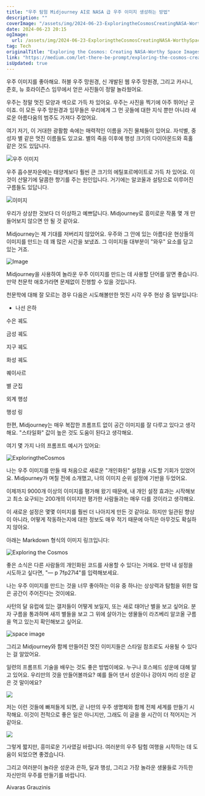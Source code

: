 ```yaml
---
title: "우주 탐험 Midjourney AI로 NASA 급 우주 이미지 생성하는 방법"
description: ""
coverImage: "/assets/img/2024-06-23-ExploringtheCosmosCreatingNASA-WorthySpaceImageswithMidjourneyAI_0.png"
date: 2024-06-23 20:15
ogImage: 
  url: /assets/img/2024-06-23-ExploringtheCosmosCreatingNASA-WorthySpaceImageswithMidjourneyAI_0.png
tag: Tech
originalTitle: "Exploring the Cosmos: Creating NASA-Worthy Space Images with Midjourney AI"
link: "https://medium.com/let-there-be-prompt/exploring-the-cosmos-creating-nasa-worthy-space-images-with-midjourney-ai-3cc2fe6804a9"
isUpdated: true
---
```






우주 이미지를 좋아해요. 허블 우주 망원경, 신 개발된 웹 우주 망원경, 그리고 카시니, 준호, 뉴 호라이즌스 임무에서 얻은 사진들이 정말 놀라웠어요.

우주는 정말 멋진 모양과 색으로 가득 차 있어요. 우주는 사진을 찍기에 아주 뛰어난 곳이죠. 이 모든 우주 망원경과 임무들은 우리에게 그 먼 곳들에 대한 지식 뿐만 아니라 새로운 아름다움의 범주도 가져다 주었어요.

여기 저기, 이 거대한 광활함 속에는 매력적인 이름을 가진 물체들이 있어요. 자석별, 중성자 별 같은 멋진 이름들도 있고요. 별의 죽음 이후에 행성 크기의 다이아몬드와 흑홀 같은 것도 있답니다.

![우주 이미지](/assets/img/2024-06-23-ExploringtheCosmosCreatingNASA-WorthySpaceImageswithMidjourneyAI_0.png)

<div class="content-ad"></div>

우주 흡수분자운에는 태양계보다 훨씬 큰 크기의 에틸포르메이트로 가득 차 있어요. 이것이 산딸기에 달콤한 향기를 주는 원인입니다. 거기에는 알코올과 설탕으로 이루어진 구름들도 있답니다.

![이미지](/assets/img/2024-06-23-ExploringtheCosmosCreatingNASA-WorthySpaceImageswithMidjourneyAI_1.png)

우리가 상상한 것보다 더 이상하고 예쁘답니다. Midjourney로 흥미로운 작품 몇 개 만들어보지 않으면 안 될 것 같아요.

Midjourney는 제 기대를 저버리지 않았어요. 우주와 그 안에 있는 아름다운 현상들의 이미지를 만드는 데 꽤 많은 시간을 보냈죠. 그 이미지들 대부분이 "와우" 요소를 담고 있는 거죠.

<div class="content-ad"></div>


![Image](/assets/img/2024-06-23-ExploringtheCosmosCreatingNASA-WorthySpaceImageswithMidjourneyAI_2.png)

Midjourney을 사용하여 놀라운 우주 이미지를 만드는 데 사용할 단어를 알면 좋습니다. 만약 천문학 애호가라면 문제없이 진행할 수 있을 것입니다.

천문학에 대해 잘 모르는 경우 다음은 시도해볼만한 멋진 시각 우주 현상 중 일부입니다:

- 나선 은하


<div class="content-ad"></div>

수은 궤도

금성 궤도

지구 궤도

화성 궤도

<div class="content-ad"></div>

퀘이사르

별 군집

외계 행성

행성 링

<div class="content-ad"></div>

한편, Midjourney는 매우 복잡한 프롬프트 없이 공간 이미지를 잘 다루고 있다고 생각해요. "스타일화" 값이 높은 것도 도움이 된다고 생각해요.

여기 몇 가지 나의 프롬프트 예시가 있어요:


![ExploringtheCosmos](/assets/img/2024-06-23-ExploringtheCosmosCreatingNASA-WorthySpaceImageswithMidjourneyAI_3.png)


나는 우주 이미지를 만들 때 처음으로 새로운 "개인화된" 설정을 시도할 기회가 있었어요. Midjourney가 며칠 전에 소개했고, 나의 이미지 순위 설정에 기반을 두었어요.

<div class="content-ad"></div>

이제까지 9000개 이상의 이미지를 평가해 왔기 때문에, 내 개인 설정 효과는 시작해보고 최소 요구되는 200개의 이미지만 평가한 사람들과는 매우 다를 것이라고 생각해요.

이 새로운 설정은 몇몇 이미지를 훨씬 더 나아지게 만든 것 같아요. 하지만 일관된 향상이 아니라, 어떻게 작동하는지에 대한 정보도 매우 적기 때문에 아직은 아무것도 확실하지 않아요.

아래는 Markdown 형식의 이미지 링크입니다:

![Exploring the Cosmos](/assets/img/2024-06-23-ExploringtheCosmosCreatingNASA-WorthySpaceImageswithMidjourneyAI_4.png)

좋은 소식은 다른 사람들의 개인화된 코드를 사용할 수 있다는 거에요. 만약 내 설정을 시도하고 싶다면, "— p 7fp27l4"를 입력해보세요.

<div class="content-ad"></div>

나는 우주 이미지를 만드는 것을 너무 좋아하는 이유 중 하나는 상상력과 탐험을 위한 많은 공간이 주어진다는 것이에요.

사턴의 달 유럽에 있는 갤저들이 어떻게 보일지, 또는 새로 태어난 별을 보고 싶어요. 분자 구름을 통과하며 새끼 별들을 보고 그 위에 살아가는 생물들이 라즈베리 알코올 구름을 먹고 있는지 확인해보고 싶어요.

![space image](/assets/img/2024-06-23-ExploringtheCosmosCreatingNASA-WorthySpaceImageswithMidjourneyAI_5.png)

그리고 Midjourney와 함께 만들어진 멋진 이미지들은 스타일 참조로도 사용될 수 있다는 걸 알았어요.

<div class="content-ad"></div>

일련의 프롬프트 기술을 배우는 것도 좋은 방법이에요. 누구나 호스헤드 성운에 대해 알고 있어요. 우리만의 것을 만들어볼까요? 예를 들어 댄서 성운이나 강아지 머리 성운 같은 것 말이에요?

![](/assets/img/2024-06-23-ExploringtheCosmosCreatingNASA-WorthySpaceImageswithMidjourneyAI_6.png)

저는 이런 것들에 빠져들게 되면, 곧 나만의 우주 생명체와 함께 전체 세계를 만들기 시작해요. 이것이 전적으로 좋은 일은 아니지만, 그래도 이 글을 쓸 시간이 더 적어지는 거 같아요.

![](/assets/img/2024-06-23-ExploringtheCosmosCreatingNASA-WorthySpaceImageswithMidjourneyAI_7.png)

<div class="content-ad"></div>

그렇게 짧지만, 흥미로운 기사였길 바랍니다. 여러분의 우주 탐험 여행을 시작하는 데 도움이 되었으면 좋겠습니다.

그리고 여러분이 놀라운 성운과 은하, 달과 행성, 그리고 가장 놀라운 생물들로 가득한 자신만의 우주를 만들기를 바랍니다.

Aivaras Grauzinis